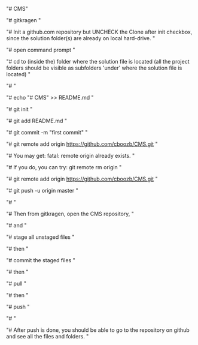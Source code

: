 "# CMS" 

"# gitkragen  "

"# Init a github.com repository but UNCHECK the Clone after init checkbox, since the solution folder(s) are already on local hard-drive. "

"# open command prompt  "

"# cd to (inside the) folder where the solution file is located (all the project folders should be visible as subfolders 'under' where the solution file is located) "

"#  "

"# echo "# CMS" >> README.md  "

"# git init  "

"# git add README.md  "

"# git commit -m "first commit"  "

"# git remote add origin https://github.com/cboozb/CMS.git  "

"#  You may get: fatal: remote origin already exists.  "

"#  If you do, you can try: git remote rm origin  "

"#  git remote add origin https://github.com/cboozb/CMS.git  "

"#  git push -u origin master  "

"#   "

"#  Then from gitkragen, open the CMS repository,  "

"#  and  "

"#  stage all unstaged files  "

"#  then  "

"#  commit the staged files  "

"#  then  "

"#  pull  "

"# then  "

"# push  "

"#  "

"# After push is done, you should be able to go to the repository on github and see all the files and folders.  "

